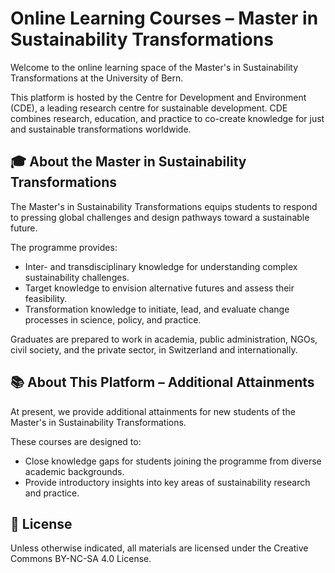 # Online Learning Courses – Master in Sustainability Transformations
Welcome to the online learning space of the Master's in Sustainability Transformations at the University of Bern.

This platform is hosted by the Centre for Development and Environment (CDE), a leading research centre for sustainable development. 
CDE combines research, education, and practice to co-create knowledge for just and sustainable transformations worldwide.

## 🎓 About the Master in Sustainability Transformations
The Master's in Sustainability Transformations equips students to respond to pressing global challenges and design pathways toward a sustainable future.

The programme provides:

-  Inter- and transdisciplinary knowledge for understanding complex sustainability challenges.
-  Target knowledge to envision alternative futures and assess their feasibility.
-  Transformation knowledge to initiate, lead, and evaluate change processes in science, policy, and practice.

Graduates are prepared to work in academia, public administration, NGOs, civil society, and the private sector, in Switzerland and internationally.

## 📚 About This Platform – Additional Attainments
At present, we provide additional attainments for new students of the Master's in Sustainability Transformations.

These courses are designed to:
-  Close knowledge gaps for students joining the programme from diverse academic backgrounds.
-  Provide introductory insights into key areas of sustainability research and practice.

## 📜 License
Unless otherwise indicated, all materials are licensed under the Creative Commons BY-NC-SA 4.0 License.

